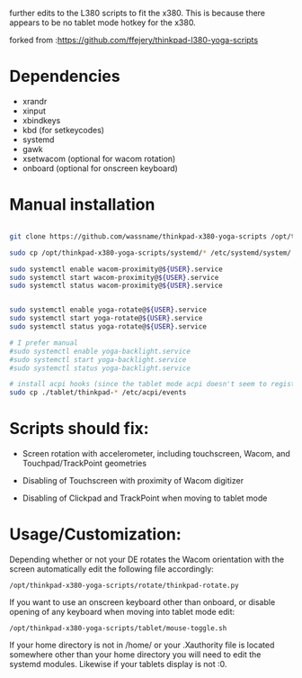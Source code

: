 further edits to the L380 scripts to fit the x380. This is because there appears to be no tablet mode hotkey for the x380.

forked from :https://github.com/ffejery/thinkpad-l380-yoga-scripts


# Dependencies
- xrandr
- xinput
- xbindkeys
- kbd (for setkeycodes)
- systemd
- gawk
- xsetwacom (optional for wacom rotation)
- onboard (optional for onscreen keyboard)

# Manual installation

```sh

git clone https://github.com/wassname/thinkpad-x380-yoga-scripts /opt/thinkpad-x380-yoga-scripts

sudo cp /opt/thinkpad-x380-yoga-scripts/systemd/* /etc/systemd/system/

sudo systemctl enable wacom-proximity@${USER}.service
sudo systemctl start wacom-proximity@${USER}.service
sudo systemctl status wacom-proximity@${USER}.service


sudo systemctl enable yoga-rotate@${USER}.service
sudo systemctl start yoga-rotate@${USER}.service
sudo systemctl status yoga-rotate@${USER}.service

# I prefer manual
#sudo systemctl enable yoga-backlight.service
#sudo systemctl start yoga-backlight.service
#sudo systemctl status yoga-backlight.service

# install acpi hooks (since the tablet mode acpi doesn't seem to register as a hotkey on the x380)
sudo cp ./tablet/thinkpad-* /etc/acpi/events
```

# Scripts should fix:

- Screen rotation with accelerometer, including touchscreen, Wacom,
  and Touchpad/TrackPoint geometries

- Disabling of Touchscreen with proximity of Wacom digitizer

- Disabling of Clickpad and TrackPoint when moving to tablet mode

# Usage/Customization:


Depending whether or not your DE rotates the Wacom orientation with
the screen automatically edit the following file accordingly:

    /opt/thinkpad-x380-yoga-scripts/rotate/thinkpad-rotate.py

If you want to use an onscreen keyboard other than onboard, or disable
opening of any keyboard when moving into tablet mode edit:

    /opt/thinkpad-x380-yoga-scripts/tablet/mouse-toggle.sh

If your home directory is not in /home/<username> or your .Xauthority
file is located somewhere other than your home directory you will need
to edit the systemd modules. Likewise if your tablets display is not
:0.

